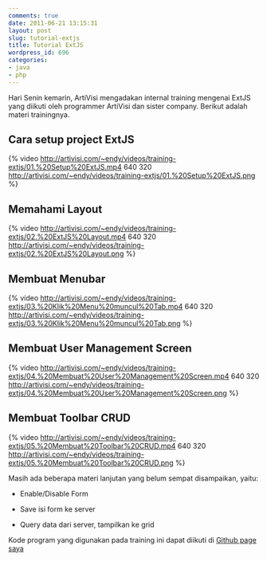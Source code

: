 ```yaml
---
comments: true
date: 2011-06-21 13:15:31
layout: post
slug: tutorial-extjs
title: Tutorial ExtJS
wordpress_id: 696
categories:
- java
- php
---
```


Hari Senin kemarin, ArtiVisi mengadakan internal training mengenai ExtJS yang diikuti oleh programmer ArtiVisi dan sister company. Berikut adalah materi trainingnya. 



## Cara setup project ExtJS

{% video http://artivisi.com/~endy/videos/training-extjs/01.%20Setup%20ExtJS.mp4 640 320 http://artivisi.com/~endy/videos/training-extjs/01.%20Setup%20ExtJS.png %}

## Memahami Layout

{% video http://artivisi.com/~endy/videos/training-extjs/02.%20ExtJS%20Layout.mp4 640 320 http://artivisi.com/~endy/videos/training-extjs/02.%20ExtJS%20Layout.png %}


## Membuat Menubar

{% video http://artivisi.com/~endy/videos/training-extjs/03.%20Klik%20Menu%20muncul%20Tab.mp4 640 320 http://artivisi.com/~endy/videos/training-extjs/03.%20Klik%20Menu%20muncul%20Tab.png %}

## Membuat User Management Screen


{% video http://artivisi.com/~endy/videos/training-extjs/04.%20Membuat%20User%20Management%20Screen.mp4 640 320 http://artivisi.com/~endy/videos/training-extjs/04.%20Membuat%20User%20Management%20Screen.png %}

## Membuat Toolbar CRUD


{% video http://artivisi.com/~endy/videos/training-extjs/05.%20Membuat%20Toolbar%20CRUD.mp4 640 320 http://artivisi.com/~endy/videos/training-extjs/05.%20Membuat%20Toolbar%20CRUD.png %}

Masih ada beberapa materi lanjutan yang belum sempat disampaikan, yaitu: 




	
  * Enable/Disable Form

	
  * Save isi form ke server

	
  * Query data dari server, tampilkan ke grid



Kode program yang digunakan pada training ini dapat diikuti di [Github page saya](https://github.com/endymuhardin/belajar-extjs)

